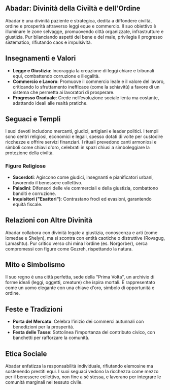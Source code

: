 ## **Abadar: Divinità della Civiltà e dell'Ordine**  
Abadar è una divinità paziente e strategica, dedita a diffondere civiltà, ordine e prosperità attraverso leggi eque e commercio. Il suo obiettivo è illuminare le zone selvagge, promuovendo città organizzate, infrastrutture e giustizia. Pur bilanciando aspetti del bene e del male, privilegia il progresso sistematico, rifiutando caos e impulsività.  

## **Insegnamenti e Valori**  
- **Legge e Giustizia**: Incoraggia la creazione di leggi chiare e tribunali equi, combattendo corruzione e illegalità.  
- **Commercio e Lavoro**: Promuove il commercio leale e il valore del lavoro, criticando lo sfruttamento inefficace (come la schiavitù) a favore di un sistema che permetta ai lavoratori di prosperare.  
- **Progresso Graduale**: Crede nell’evoluzione sociale lenta ma costante, adattando ideali alle realtà pratiche.  

## **Seguaci e Templi**  
I suoi devoti includono mercanti, giudici, artigiani e leader politici. I templi sono centri religiosi, economici e legali, spesso dotati di volte per custodire ricchezze e offrire servizi finanziari. I rituali prevedono canti armoniosi e simboli come chiavi d'oro, celebrati in spazi chiusi a simboleggiare la protezione della civiltà.  

### **Figure Religiose**  
- **Sacerdoti**: Agiscono come giudici, insegnanti e pianificatori urbani, favorendo il benessere collettivo.  
- **Paladini**: Difensori delle vie commerciali e della giustizia, combattono banditi e corruzione.  
- **Inquisitori ("Esattori")**: Contrastano frodi ed evasioni, garantendo equità fiscale.  

## **Relazioni con Altre Divinità**  
Abadar collabora con divinità legate a giustizia, conoscenza e arti (come Iomedae e Shelyn), ma si scontra con entità caotiche o distruttive (Rovagug, Lamashtu). Pur critico verso chi mina l’ordine (es. Norgorber), cerca compromessi con figure come Gozreh, rispettando la natura.  

## **Mito e Simbolismo**  
Il suo regno è una città perfetta, sede della "Prima Volta", un archivio di forme ideali (leggi, oggetti, creature) che ispira mortali. È rappresentato come un uomo elegante con una chiave d'oro, simbolo di opportunità e ordine.  

## **Feste e Tradizioni**  
- **Porta del Mercato**: Celebra l’inizio dei commerci autunnali con benedizioni per la prosperità.  
- **Festa delle Tasse**: Sottolinea l’importanza del contributo civico, con banchetti per rafforzare la comunità.  

## **Etica Sociale**  
Abadar enfatizza la responsabilità individuale, rifiutando elemosine ma sostenendo prestiti equi. I suoi seguaci vedono la ricchezza come mezzo per il benessere collettivo, non fine a sé stessa, e lavorano per integrare le comunità marginali nel tessuto civile.